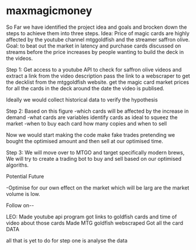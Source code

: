 # maxmagicmoney
So Far we have identified the project idea and goals and brocken down the steps to achieve them into three steps.
Idea: Price of magic cards are highly affected by the youtube channel mtggoldfish and the streamer saffron olive. 
Goal: to beat out the market in latency and purchase cards discussed on streams before the price increases by people wanting to build the deck in the videos. 

Step 1: 
Get access to a youtube API to check for saffron olive videos and extract a link from the video description
pass the link to a webscraper to get the decklist from the mtggoldfish website. 
get the magic card market prices for all the cards in the deck around the date the video is publised. 

Ideally we would collect historical data to verify the hypothesis

Step 2:
Based on this figure 
-which cards will be affected by the increase in demand
-what cards are variables identify cards as ideal to squeez the market
-when to buy each card how many copies and when to sell

Now we would start making the code make fake trades pretending we bought the optimised amount and then sell at our optimised time. 

Step 3:
We will move over to MTGO and target specifically modern brews, 
We will try to create a trading bot to buy and sell based on our optimised algoriths.

Potential Future

-Optimise for our own effect on the market which will be larg are the market volume is low. 

Follow on--

LEO: Made youtube api program got links to goldfish cards and time of video about those cards
Made MTG goldfish webscraped
Got all the card DATA

all that is yet to do for step one is analyse the data













